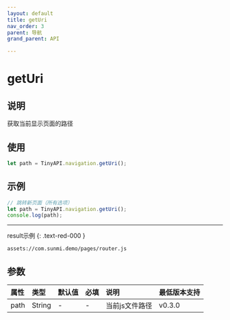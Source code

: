 ```yaml
---
layout: default
title: getUri
nav_order: 3
parent: 导航
grand_parent: API

---
```


# getUri
## 说明
获取当前显示页面的路径

## 使用
```javascript
let path = TinyAPI.navigation.getUri();
```

## 示例
```javascript
// 跳转新页面（所有选项）
let path = TinyAPI.navigation.getUri();
console.log(path);
```
---
result示例
{: .text-red-000 }
```text
assets://com.sunmi.demo/pages/router.js
```

## 参数

| 属性 | 类型 | 默认值 | 必填 | 说明       | 最低版本支持 |
|:----|:----|:------|:-----|:---------|:-----------|
| path | String | - | - | 当前js文件路径 | v0.3.0 |
